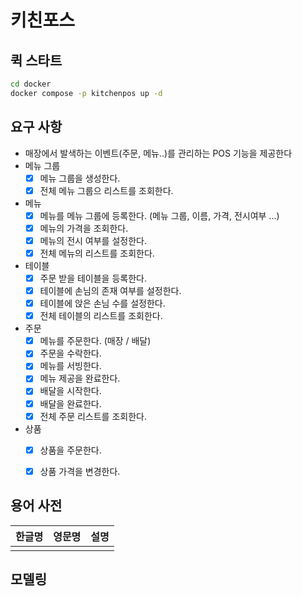 # 키친포스

## 퀵 스타트

```sh
cd docker
docker compose -p kitchenpos up -d
```

## 요구 사항
- 매장에서 발색하는 이벤트(주문, 메뉴..)를 관리하는 POS 기능을 제공한다
- 메뉴 그룹
    - [X] 메뉴 그룹을 생성한다.
    - [X] 전체 메뉴 그룹으 리스트를 조회한다.
- 메뉴
    - [X] 메뉴를 메뉴 그룹에 등록한다.
      (메뉴 그룹, 이름, 가격, 전시여부 ...)
    - [X] 메뉴의 가격을 조회한다.
    - [X] 메뉴의 전시 여부를 설정한다.
    - [X] 전체 메뉴의 리스트를 조회한다.
- 테이블
    - [X] 주문 받을 테이블을 등록한다.
    - [X] 테이블에 손님의 존재 여부를 설정한다.
    - [X] 테이블에 앉은 손님 수를 설정한다.
    - [X] 전체 테이블의 리스트를 조회한다.
- 주문
    - [X] 메뉴를 주문한다. (매장 / 배달)
    - [X] 주문을 수락한다.
    - [X] 메뉴를 서빙한다.
    - [X] 메뉴 제공을 완료한다.
    - [X] 배달을 시작한다.
    - [X] 배달을 완료한다.
    - [X] 전체 주문 리스트를 조회한다.
- 상품
    - [X] 상품을 주문한다.
    - [X] 상품 가격을 변경한다.
  


## 용어 사전

| 한글명 | 영문명 | 설명 |
| --- | --- | --- |
|  |  |  |

## 모델링
